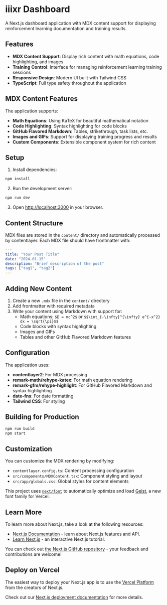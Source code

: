 # iiixr Dashboard

A Next.js dashboard application with MDX content support for displaying reinforcement learning documentation and training results.

## Features

- **MDX Content Support**: Display rich content with math equations, code highlighting, and images
- **Training Control**: Interface for managing reinforcement learning training sessions
- **Responsive Design**: Modern UI built with Tailwind CSS
- **TypeScript**: Full type safety throughout the application

## MDX Content Features

The application supports:
- **Math Equations**: Using KaTeX for beautiful mathematical notation
- **Code Highlighting**: Syntax highlighting for code blocks
- **GitHub Flavored Markdown**: Tables, strikethrough, task lists, etc.
- **Images and GIFs**: Support for displaying training progress and results
- **Custom Components**: Extensible component system for rich content

## Setup

1. Install dependencies:
```bash
npm install
```

2. Run the development server:
```bash
npm run dev
```

3. Open [http://localhost:3000](http://localhost:3000) in your browser.

## Content Structure

MDX files are stored in the `content/` directory and automatically processed by contentlayer. Each MDX file should have frontmatter with:

```yaml
---
title: "Your Post Title"
date: "2024-01-15"
description: "Brief description of the post"
tags: ["tag1", "tag2"]
---
```

## Adding New Content

1. Create a new `.mdx` file in the `content/` directory
2. Add frontmatter with required metadata
3. Write your content using Markdown with support for:
   - Math equations: `$E = mc^2$` or `$$\int_{-\infty}^{\infty} e^{-x^2} dx = \sqrt{\pi}$$`
   - Code blocks with syntax highlighting
   - Images and GIFs
   - Tables and other GitHub Flavored Markdown features

## Configuration

The application uses:
- **contentlayer2**: For MDX processing
- **remark-math/rehype-katex**: For math equation rendering
- **remark-gfm/rehype-highlight**: For GitHub Flavored Markdown and syntax highlighting
- **date-fns**: For date formatting
- **Tailwind CSS**: For styling

## Building for Production

```bash
npm run build
npm start
```

## Customization

You can customize the MDX rendering by modifying:
- `contentlayer.config.ts`: Content processing configuration
- `src/components/MDXContent.tsx`: Component styling and layout
- `src/app/globals.css`: Global styles for content elements

This project uses [`next/font`](https://nextjs.org/docs/app/building-your-application/optimizing/fonts) to automatically optimize and load [Geist](https://vercel.com/font), a new font family for Vercel.

## Learn More

To learn more about Next.js, take a look at the following resources:

- [Next.js Documentation](https://nextjs.org/docs) - learn about Next.js features and API.
- [Learn Next.js](https://nextjs.org/learn) - an interactive Next.js tutorial.

You can check out [the Next.js GitHub repository](https://github.com/vercel/next.js) - your feedback and contributions are welcome!

## Deploy on Vercel

The easiest way to deploy your Next.js app is to use the [Vercel Platform](https://vercel.com/new?utm_medium=default-template&filter=next.js&utm_source=create-next-app&utm_campaign=create-next-app-readme) from the creators of Next.js.

Check out our [Next.js deployment documentation](https://nextjs.org/docs/app/building-your-application/deploying) for more details.
